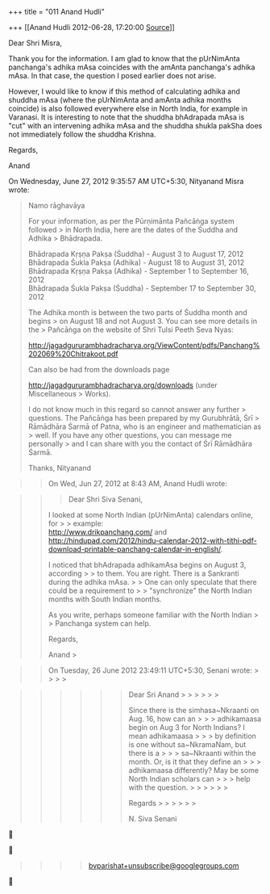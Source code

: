 +++
title = "011 Anand Hudli"

+++
[[Anand Hudli	2012-06-28, 17:20:00 [Source](https://groups.google.com/g/bvparishat/c/IIPxyn8_obQ)]]



Dear Shri Misra,  
  
Thank you for the information. I am glad to know that the pUrNimAnta panchanga's adhika mAsa coincides with the amAnta panchanga's adhika mAsa. In that case, the question I posed earlier does not arise.  
  
However, I would like to know if this method of calculating adhika and shuddha mAsa (where the pUrNimAnta and amAnta adhika months coincide) is also followed everywhere else in North India, for example in Varanasi. It is interesting to note that the shuddha bhAdrapada mAsa is "cut" with an intervening adhika mAsa and the shuddha shukla pakSha does not immediately follow the shuddha Krishna.  
  
Regards,  
  
Anand

  
  
On Wednesday, June 27, 2012 9:35:57 AM UTC+5:30, Nityanand Misra wrote:

> Namo rāghavāya  
>   
> For your information, as per the Pūrṇimānta Pañcāṅga system followed > in North India, here are the dates of the Śuddha and Adhika > Bhādrapada.  
>   
> Bhādrapada Kṛṣṇa Pakṣa (Śuddha) - August 3 to August 17, 2012  
> Bhādrapada Śukla Pakṣa (Adhika) - August 18 to August 31, 2012  
> Bhādrapada Kṛṣṇa Pakṣa (Adhika) - September 1 to September 16, 2012  
> Bhādrapada Śukla Pakṣa (Śuddha) - September 17 to September 30, 2012  
>   
> The Adhika month is between the two parts of Śuddha month and begins > on August 18 and not August 3. You can see more details in the > Pañcāṅga on the website of Shri Tulsi Peeth Seva Nyas:  
>   
> <http://jagadgururambhadracharya.org/ViewContent/pdfs/Panchang%202069%20Chitrakoot.pdf>  
>   
> Can also be had from the downloads page  
>   
> <http://jagadgururambhadracharya.org/downloads> (under Miscellaneous > Works).  
>   
> I do not know much in this regard so cannot answer any further > questions. The Pañcāṅga has been prepared by my Gurubhrātā, Śrī > Rāmādhāra Śarmā of Patna, who is an engineer and mathematician as > well. If you have any other questions, you can message me personally > and I can share with you the contact of Śrī Rāmādhāra Śarmā.  
>   
> Thanks, Nityanand  
>   

> 
> > On Wed, Jun 27, 2012 at 8:43 AM, Anand Hudli wrote:  
> > 

> 
> > > Dear Shri Siva Senani,  
> >   
> > I looked at some North Indian (pUrNimAnta) calendars online, for > > example:  
> > <http://www.drikpanchang.com/> and  
> > <http://hindupad.com/2012/hindu-calendar-2012-with-tithi-pdf-download-printable-panchang-calendar-in-english/>.  
> >   
> > I noticed that bhAdrapada adhikamAsa begins on August 3, according > > to them. You are right. There is a Sankranti during the adhika mAsa. > > One can only speculate that there could be a requirement to > > "synchronize" the North Indian months with South Indian months.  
> >   
> > As you write, perhaps someone familiar with the North Indian > > Panchanga system can help.  
> >   
> > Regards,  
> >   
> > Anand >
> 

> 
> > > 
> > > > 
> > > >   
> >   
> >   
> >   
> > On Tuesday, 26 June 2012 23:49:11 UTC+5:30, Senani wrote: > > > > 
> > > > 
> > 

> 
> > > 
> > > > 
> > > > > 
> > > > > > Dear Sri Anand > > > > > > 
> > > > > > 
> > > > > > 
> > > > > > 
> > > > > > 
> > > > > > Since there is the simhasa\~Nkraanti on Aug. 16, how can an > > > adhikamaasa begin on Aug 3 for North Indians? I mean adhikamaasa > > > by definition is one without sa\~NkramaNam, but there is a > > > sa\~Nkraanti within the month. Or, is it that they define an > > > adhikamaasa differently? May be some North Indian scholars can > > > help with the question. > > > > > > 
> > > > > > 
> > > > > > 
> > > > > > 
> > > > > > 
> > > > > > Regards > > > > > > 
> > > > > > 
> > > > > > N. Siva Senani  
> > >   
> > > > > > 
> > > > 
> > > > 
> > 





> 
> > > 
> > > > 
> > > > [bvparishat+unsubscribe@googlegroups.com]()  
> > > > 
> > > > 
> > 



